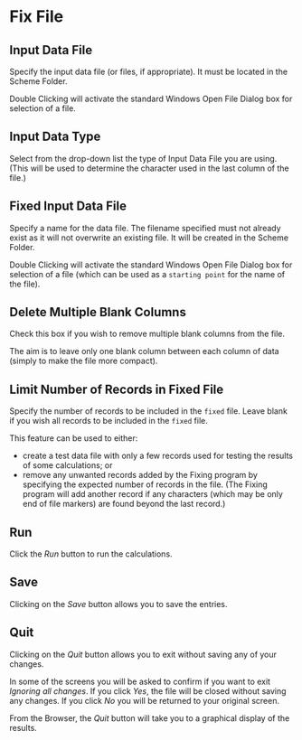 # Fix File



## Input Data File

Specify the input data file (or files, if appropriate). It must be
located in the Scheme Folder.

Double Clicking will activate the standard Windows Open File Dialog
box for selection of a file.

## Input Data Type

Select from the drop-down list the type of Input Data File you are
using. (This will be used to determine the character used in the last
column of the file.)

## Fixed Input Data File

Specify a name for the data file. The filename specified must not
already exist as it will not overwrite an existing file. It will be
created in the Scheme Folder.

Double Clicking will activate the standard Windows Open File Dialog
box for selection of a file (which can be used as a `starting point` for
the name of the file).

## Delete Multiple Blank Columns

Check this box if you wish to remove multiple blank columns from the
file.

The aim is to leave only one blank column between each column of data
(simply to make the file more compact).

## Limit Number of Records in Fixed File

Specify the number of records to be included in the `fixed` file. Leave
blank if you wish all records to be included in the `fixed` file.

This feature can be used to either:

-   create a test data file with only a few records used for testing
    the results of some calculations; or
-   remove any unwanted records added by the Fixing program by
    specifying the expected number of records in the file. (The Fixing
    program will add another record if any characters (which may be only
    end of file markers) are found beyond the last record.)

## Run

Click the _Run_ button to run the calculations.

## Save

Clicking on the _Save_ button allows you to save the entries.

## Quit

Clicking on the _Quit_ button allows you to exit without saving any of
your changes.

In some of the screens you will be asked to confirm if you want to exit
_Ignoring all changes_. If you click _Yes_, the file will be closed
without saving any changes. If you click _No_ you will be returned to your
original screen.

From the Browser, the _Quit_ button will take you to a graphical display
of the results.